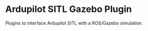 Ardupilot SITL Gazebo Plugin
============================

Plugins to interface Ardupilot SITL with a ROS/Gazebo simulation.

